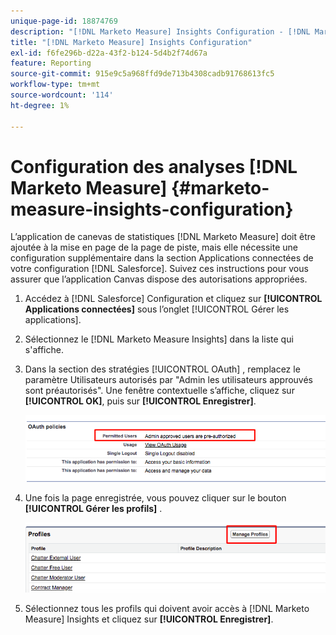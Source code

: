 ```yaml
---
unique-page-id: 18874769
description: "[!DNL Marketo Measure] Insights Configuration - [!DNL Marketo Measure]"
title: "[!DNL Marketo Measure] Insights Configuration"
exl-id: f6fe296b-d22a-43f2-b124-5d4b2f74d67a
feature: Reporting
source-git-commit: 915e9c5a968ffd9de713b4308cadb91768613fc5
workflow-type: tm+mt
source-wordcount: '114'
ht-degree: 1%

---
```


# Configuration des analyses [!DNL Marketo Measure] {#marketo-measure-insights-configuration}

L’application de canevas de statistiques [!DNL Marketo Measure] doit être ajoutée à la mise en page de la page de piste, mais elle nécessite une configuration supplémentaire dans la section Applications connectées de votre configuration [!DNL Salesforce]. Suivez ces instructions pour vous assurer que l’application Canvas dispose des autorisations appropriées.

1. Accédez à [!DNL Salesforce] Configuration et cliquez sur **[!UICONTROL Applications connectées]** sous l’onglet [!UICONTROL Gérer les applications].

1. Sélectionnez le [!DNL Marketo Measure Insights] dans la liste qui s&#39;affiche.

1. Dans la section des stratégies [!UICONTROL OAuth] , remplacez le paramètre Utilisateurs autorisés par &quot;Admin les utilisateurs approuvés sont préautorisés&quot;. Une fenêtre contextuelle s’affiche, cliquez sur **[!UICONTROL OK]**, puis sur **[!UICONTROL Enregistrer]**.

   ![](assets/1-1.png)

1. Une fois la page enregistrée, vous pouvez cliquer sur le bouton **[!UICONTROL Gérer les profils]** .

   ![](assets/2-1.png)

1. Sélectionnez tous les profils qui doivent avoir accès à [!DNL Marketo Measure] Insights et cliquez sur **[!UICONTROL Enregistrer]**.

